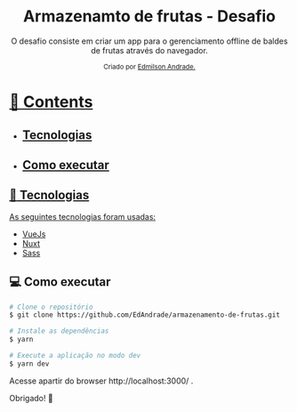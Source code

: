 <h1 align="center">
Armazenamto de frutas - Desafio
</h1>

<p align="center">
  O desafio consiste em criar um app para o gerenciamento offline de baldes de frutas através do navegador.
</p>

<div align="center">
  <sub> Criado por 
    <a href="https://github.com/EdAndrade">Edmilson Andrade.
  </sub>
</div>

# 📌 Contents

* ## Tecnologias
* ## Como executar

## :rocket: Tecnologias
As seguintes tecnologias foram usadas:

* [VueJs](https://https://vuejs.org/)      
* [Nuxt](https://nuxtjs.org/)      
* [Sass](https://sass-lang.com/)

## :computer: Como executar

```bash
# Clone o repositório
$ git clone https://github.com/EdAndrade/armazenamento-de-frutas.git
```

```bash
# Instale as dependências
$ yarn

# Execute a aplicação no modo dev
$ yarn dev
```
Acesse apartir do browser http://localhost:3000/ .

Obrigado! 💖
